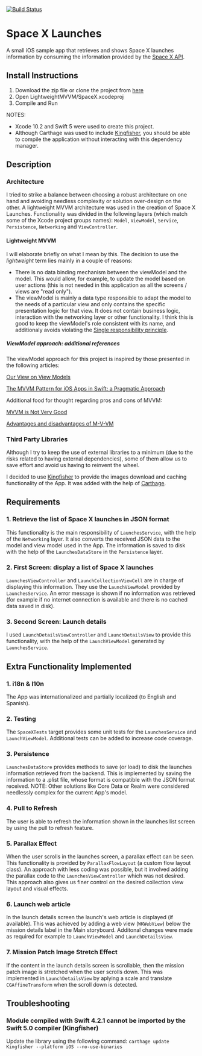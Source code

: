 [![Build Status](https://travis-ci.com/Dario-Gasquez/spacex-launches.svg)](https://travis-ci.com/Dario-Gasquez/spacex-launches)

# Space X Launches
A small iOS sample app that retrieves and shows Space X launches information by consuming the information provided by the [Space X API](https://github.com/r-spacex/SpaceX-API).

## Install Instructions
1. Download the zip file or clone the project from [here](https://github.com/Dario-Gasquez/spacex-launches)
2. Open LightweightMVVM/SpaceX.xcodeproj
3. Compile and Run

NOTES: 
- Xcode 10.2 and Swift 5 were used to create this project.
- Although Carthage was used to include [Kingfisher](https://github.com/onevcat/Kingfisher), you should be able to compile the application without interacting with this dependency manager.

## Description
### Architecture
I tried to strike a balance between choosing a robust architecture on one hand and avoiding needless complexity or solution over-design on the other.
A lightweight MVVM architecture was used in the creation of Space X Launches. Functionality was divided in the following layers (which match some of the Xcode project groups names): `Model`, `ViewModel`, `Service`, `Persistence`, `Networking` and `ViewController`.

#### Lightweight MVVM
I will elaborate briefly on what I mean by this. The decision to use the *lightweight* term lies mainly in a couple of reasons:
- There is no data binding mechanism between the viewModel and the model. This would allow, for example, to update the model based on 
user actions (this is not needed in this application as all the screens / views are "read only").
- The viewModel is mainly a data type responsible to adapt the model to the needs of a particular view and only contains the specific presentation logic for that view. It does not contain business logic, interaction with the networking layer or other functionality. I think this is good to keep the viewModel's role consistent with its name, and additionaly avoids violating the [Single responsibility principle](https://en.wikipedia.org/wiki/Single_responsibility_principle).

##### ViewModel approach: additional references
The viewModel approach for this project is inspired by those presented in the following articles:

[Our View on View Models](https://blog.lickability.com/our-view-on-view-models-4bb1d0675038)

[The MVVM Pattern for iOS Apps in Swift: a Pragmatic Approach](https://matteomanferdini.com/mvvm-pattern-ios-swift/)

Additional food for thought regarding pros and cons of MVVM:

[MVVM is Not Very Good](http://khanlou.com/2015/12/mvvm-is-not-very-good/)

[Advantages and disadvantages of M-V-VM](https://blogs.msdn.microsoft.com/johngossman/2006/03/04/advantages-and-disadvantages-of-m-v-vm/)

### Third Party Libraries
Although I try to keep the use of external libraries to a minimum (due to the risks related to having external dependencies), some of them allow us to save effort and avoid us having to reinvent the wheel.

I decided to use [Kingfisher](https://github.com/onevcat/Kingfisher) to provide the images download and caching functionality of the App. It was added with the help of [Carthage](https://github.com/Carthage/Carthage).


## Requirements
### 1. Retrieve the list of Space X launches in JSON format
This functionality is the main responsibility of `LaunchesService`, with the help of the `Networking` layer. It also converts the received JSON data to the model and view model used in the App. The information is saved to disk with the help of the `LaunchesDataStore` in the `Persistence` layer.

### 2. First Screen: display a list of Space X launches
`LaunchesViewController` and `LaunchCollectionViewCell` are in charge of displaying this information. They use the `LaunchViewModel` provided by `LaunchesService`.
An error message is shown if no information was retrieved (for example if no internet connection is available and there is no cached data saved in disk).

### 3. Second Screen: Launch details
I used `LaunchDetailsViewController` and `LaunchDetailsView` to provide this functionality, with the help of the `LaunchViewModel` generated by `LaunchesService`.


## Extra Functionality Implemented
### 1. i18n & l10n
The App was internationalized and partially localized (to English and Spanish).

### 2. Testing
The `SpaceXTests` target provides some unit tests for the `LaunchesService` and `LaunchViewModel`. Additional tests can be added to increase code coverage.

### 3. Persistence
`LaunchesDataStore` provides methods to save (or load) to disk the launches information retrieved from the backend. This is implemented by saving the information to a .plist file, whose format is compatible with the JSON format received.
NOTE: Other solutions like Core Data or Realm were considered needlessly complex for the current App's model.

### 4. Pull to Refresh
The user is able to refresh the information shown in the launches list screen by using the pull to refresh feature.

### 5. Parallax Effect
When the user scrolls in the launches screen, a parallax effect can be seen. This functionality is provided by `ParallaxFlowLayout` (a custom flow layout class). An approach with less coding was possible, but it involved adding the parallax code to the `LaunchesViewController` which was not desired. This approach also gives us finer control on the desired collection view layout and visual effects.

### 6. Launch web article
In the launch details screen the launch's web article is displayed (if available). This was achieved by adding a web view (`WKWebView`) below the mission details label in the Main storyboard. Additonal changes were made as required for example to `LaunchViewModel` and `LaunchDetailsView`.

### 7. Mission Patch Image Stretch Effect
If the content in the launch details screen is scrollable, then the mission patch image is stretched when the user scrolls down. This was implemented in `LaunchDetailsView` by aplying a scale and translate `CGAffineTransform` when the scroll down is detected.

## Troubleshooting
### Module compiled with Swift 4.2.1 cannot be imported by the Swift 5.0 compiler (Kingfisher)
Update the library using the following command:
`carthage update Kingfisher --platform iOS --no-use-binaries`
